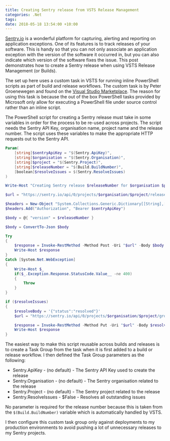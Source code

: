 ```yaml
---
title: Creating Sentry release from VSTS Release Management
categories: .Net
tags: 
date: 2018-05-18 13:54:00 +10:00
---
```


[Sentry.io][0] is a wonderful platform for capturing, alerting and reporting on application exceptions. One of its features is to track releases of your software. This is handy so that you can not only associate an application exception with the version of the software it occurred in, but you can also indicate which version of the software fixes the issue. This post demonstrates how to create a Sentry release when using VSTS Release Management (or Builds).

<!--more-->

The set up here uses a custom task in VSTS for running inline PowerShell scripts as part of build and release workflows. The custom task is by Peter Groenewegen and found on the [Visual Studio Marketplace][1]. The reason for using this task is because the out of the box PowerShell tasks provided by Microsoft only allow for executing a PowerShell file under source control rather than an inline script.

The PowerShell script for creating a Sentry release must take in some variables in order for the process to be re-used across projects. The script needs the Sentry API Key, organisation name, project name and the release number. The script uses these variables to make the appropriate HTTP requests out to the Sentry API.

```powershell
Param(
    [string]$sentryApiKey = "$(Sentry.ApiKey)",
    [string]$organisation = "$(Sentry.Organisation)",
    [string]$project = "$(Sentry.Project)",
    [string]$releaseNumber = "$(Build.BuildNumber)",
    [boolean]$resolveIssues = $(Sentry.ResolveIssues)
)

Write-Host "Creating Sentry release $releaseNumber for $organisation $project"

$url = "https://sentry.io/api/0/projects/$organisation/$project/releases/"

$headers = New-Object "System.Collections.Generic.Dictionary[[String],[String]]"
$headers.Add("Authorization", "Bearer $sentryApiKey")

$body = @{ "version" = $releaseNumber }

$body = ConvertTo-Json $body

Try
{
    $response = Invoke-RestMethod -Method Post -Uri "$url" -Body $body -Headers $headers -ContentType "application/json"
    Write-Host $response
}
Catch [System.Net.WebException] 
{
    Write-Host $_
    if($_.Exception.Response.StatusCode.Value__ -ne 400)
    {
        Throw
    }
}

if ($resolveIssues)
{
    $resolveBody = '{"status":"resolved"}'
    $url = "https://sentry.io/api/0/projects/$organisation/$project/groups/"

    $response = Invoke-RestMethod -Method Put -Uri "$url" -Body $resolveBody -Headers $headers -ContentType "application/json"
    Write-Host $response
}
```
The easiest way to make this script reusable across builds and releases is to create a Task Group from the task when it is first added to a build or release workflow. I then defined the Task Group parameters as the following:

- Sentry.ApiKey - (no default) - The Sentry API Key used to create the release
- Sentry.Organisation - (no default) - The Sentry organisation related to the release
- Sentry.Project - (no default) - The Sentry project related to the release
- Sentry.ResolveIssues - $False - Resolves all outstanding issues

No parameter is required for the release number because this is taken from the ```$(Build.BuildNumber)``` variable which is automatically handled by VSTS.

I then configure this custom task group only against deployments to my production environments to avoid pushing a lot of unnecessary releases to my Sentry projects.

[0]: https://sentry.io/
[1]: https://marketplace.visualstudio.com/items?itemName=petergroenewegen.PeterGroenewegen-Xpirit-Vsts-Build-InlinePowershell